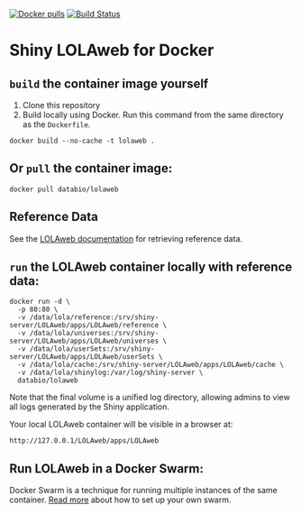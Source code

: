 [![Docker pulls](https://img.shields.io/docker/pulls/databio/lolaweb.svg)](https://hub.docker.com/r/databio/lolaweb/) [![Build Status](https://travis-ci.org/databio/LOLAweb.svg?branch=master)](https://travis-ci.org/databio/LOLAweb)

# Shiny LOLAweb for Docker

## `build` the container image yourself

1. Clone this repository
2. Build locally using Docker. Run this command from the same directory as the `Dockerfile`.

```docker build --no-cache -t lolaweb .```


## Or `pull` the container image:

```docker pull databio/lolaweb```


## Reference Data

See the [LOLAweb documentation](https://github.com/databio/LOLAweb/tree/master/apps/LOLAweb) for retrieving reference data.


## `run` the LOLAweb container locally with reference data:

    docker run -d \
      -p 80:80 \
      -v /data/lola/reference:/srv/shiny-server/LOLAweb/apps/LOLAweb/reference \
      -v /data/lola/universes:/srv/shiny-server/LOLAweb/apps/LOLAweb/universes \
      -v /data/lola/userSets:/srv/shiny-server/LOLAweb/apps/LOLAweb/userSets \
      -v /data/lola/cache:/srv/shiny-server/LOLAweb/apps/LOLAweb/cache \
      -v /data/lola/shinylog:/var/log/shiny-server \
      databio/lolaweb

Note that the final volume is a unified log directory, allowing admins to view all logs generated by the Shiny application.

Your local LOLAweb container will be visible in a browser at:

    http://127.0.0.1/LOLAweb/apps/LOLAweb

## Run LOLAweb in a Docker Swarm:

Docker Swarm is a technique for running multiple instances of the same container. [Read more](swarm/README.md) about how to set up your own swarm.
